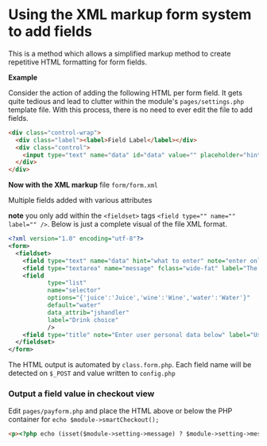 # Using the XML markup form system to add fields
This is a method which allows a simplified markup method to create repetitive HTML formatting for form fields. 

**Example**

Consider the action of adding the following HTML per form field. It gets quite tedious and lead to clutter within the module's `pages/settings.php` template file. With this process, there is no need to ever edit the file to add fields.

```html
<div class="control-wrap">
  <div class="label"><label>Field Label</label></div>
  <div class="control">
    <input type="text" name="data" id="data" value="" placeholder="hint of what to enter" />
  </div>
</div>
```

**Now with the XML markup** file `form/form.xml`

Multiple fields added with various attributes

**note** you only add within the `<fieldset>` tags `<field type="" name="" label="" />`. Below is just a complete visual of the file XML format.

```xml
<?xml version="1.0" encoding="utf-8"?>
<form>
  <fieldset>
    <field type="text" name="data" hint="what to enter" note="enter only alpha characters" label="Field Label" />
    <field type="textarea" name="message" fclass="wide-fat" label="The Message" />
    <field 
           type="list" 
           name="selector" 
           options="{'juice':'Juice','wine':'Wine','water':'Water'}" 
           default="water" 
           data_attrib="jshandler" 
           label="Drink choice" 
           />
    <field type="title" note="Enter user personal data below" label="User Data Fields" />
  </fieldset>
</form>
```
The HTML output is automated by `class.form.php`. Each field name will be detected on `$_POST` and value written to `config.php`

### Output a field value in checkout view
Edit `pages/payform.php` and place the HTML above or below the PHP container for `echo $module->smartCheckout();` 
```html
<p><?php echo (isset($module->setting->message) ? $module->setting->message:''); ?></p>
```
